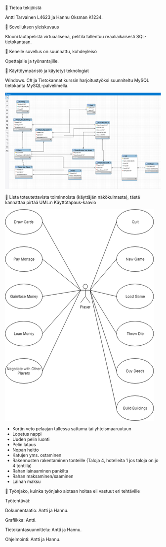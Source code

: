 🔖 Tietoa tekijöistä

Antti Tarvainen L4623 ja Hannu Oksman K1234.

🔖 Sovelluksen yleiskuvaus

Klooni lautapelistä virtuaalisena, pelitila tallentuu reaaliaikaisesti SQL-tietokantaan.

🔖 Kenelle sovellus on suunnattu, kohdeyleisö

Opettajalle ja työnantajille.

🔖 Käyttöympäristö ja käytetyt teknologiat

Windows. C# ja Tietokannat kurssin harjoitustyöksi suunniteltu MySQL tietokanta MySQL-palvelimella.

![er](/Images/monopolifinal.PNG)

🔖 Lista toteutettavista toiminnoista (käyttäjän näkökulmasta), tästä kannattaa pirtää UML:n Käyttötapaus-kaavio

![use case](/Images/ttos0300_use_case.png)

* Kortin veto pelaajan tullessa sattuma tai yhteismaaruutuun
* Lopetus nappi
* Uuden pelin luonti
* Pelin lataus
* Nopan heitto
* Katujen yms. ostaminen
* Rakennusten rakentaminen tonteille (Taloja 4, hotelleita 1 jos taloja on jo 4 tontilla)
* Rahan lainaaminen pankilta
* Rahan maksaminen/saaminen
* Lainan maksu

🔖 Työnjako, kuinka työnjako aiotaan hoitaa eli vastuut eri tehtäville

Työtehtävät:

Dokumentaatio: Antti ja Hannu.

Grafiikka: Antti.

Tietokantasuunnittelu: Antti ja Hannu.

Ohjelmointi: Antti ja Hannu.
